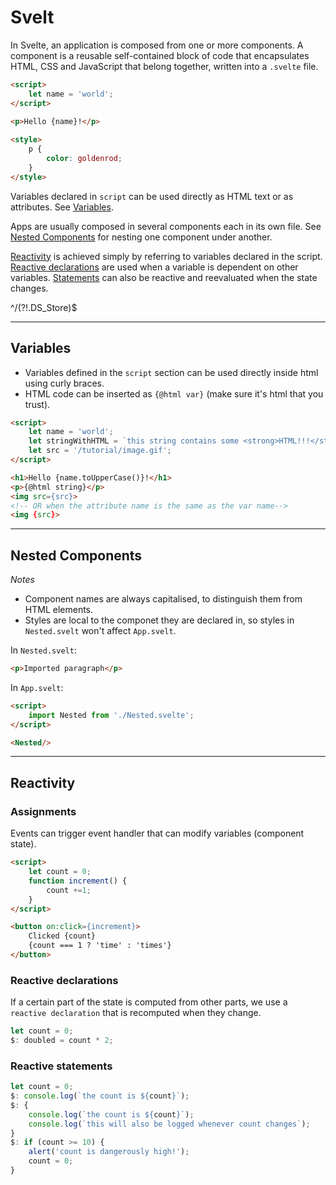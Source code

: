 # Svelt

In Svelte, an application is composed from one or more components.
A component is a reusable self-contained block of code that encapsulates HTML, CSS and JavaScript that belong together, written into a `.svelte` file.

```html
<script>
	let name = 'world';
</script>

<p>Hello {name}!</p>
 
<style>
	p {
		color: goldenrod;
	}
</style>
```

Variables declared in `script` can be used directly as HTML text or as attributes. See [Variables](#variables).

Apps are usually composed in several components each in its own file. See [Nested Components](#nested-components) for nesting one component under another.

[Reactivity](#reactivity) is achieved simply by referring to variables declared in the script. [Reactive declarations](#reactive-declarations) are used when a variable is dependent on other variables. [Statements](#reactive-statements) can also be reactive and reevaluated when the state changes.

^/(?!.DS_Store)$ 
___

## Variables
- Variables defined in the `script` section can be used directly inside html using curly braces.
- HTML code can be inserted as `{@html var}` (make sure it's html that you trust).

```html
<script>
	let name = 'world';
	let stringWithHTML = `this string contains some <strong>HTML!!!</strong>`;
	let src = '/tutorial/image.gif';
</script>

<h1>Hello {name.toUpperCase()}!</h1>
<p>{@html string}</p>
<img src={src}>
<!-- OR when the attribute name is the same as the var name-->
<img {src}>
```

___

## Nested Components
_Notes_
- Component names are always capitalised, to distinguish them from HTML elements.
- Styles are local to the componet they are declared in, so styles in `Nested.svelt` won't affect `App.svelt`.

In `Nested.svelt`:
```html
<p>Imported paragraph</p>
```

In `App.svelt`:
```html
<script>
	import Nested from './Nested.svelte';
</script>

<Nested/>
```

___

## Reactivity

### Assignments
Events can trigger event handler that can modify variables (component state).

```html
<script>
	let count = 0;
	function increment() {
		count +=1;
	}
</script>

<button on:click={increment}>
	Clicked {count}
	{count === 1 ? 'time' : 'times'}
</button>
```

### Reactive declarations
If a certain part of the state is computed from other parts, we use a `reactive declaration` that is recomputed when they change.

```js
let count = 0;
$: doubled = count * 2;
```

### Reactive statements
```js
let count = 0;
$: console.log(`the count is ${count}`);
$: {
	console.log(`the count is ${count}`);
	console.log(`this will also be logged whenever count changes`);
}
$: if (count >= 10) {
	alert('count is dangerously high!');
	count = 0;
}
```
